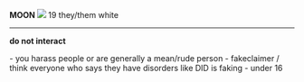 <b> MOON </b> <img src="https://cdn.discordapp.com/attachments/878414268301709376/1068651389225537587/29387e9c_original.gif"> 19 they/them white 
***
  <p> <b> do not interact </b> </p>
  - you harass people or are generally a mean/rude person
  - fakeclaimer / think everyone who says they have disorders like DID is faking
  - under 16


